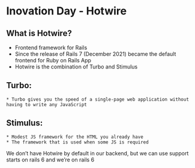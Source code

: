 # Inovation Day - Hotwire

## What is Hotwire?

* Frontend framework for Rails
* Since the release of Rails 7 (December 2021) became the default frontend for Ruby on Rails App
* Hotwire is the combination of Turbo and Stimulus

## Turbo:
    * Turbo gives you the speed of a single-page web application without having to write any JavaScript
## Stimulus:
    * Modest JS framework for the HTML you already have
    * The framework that is used when some JS is required

We don’t have Hotwire by default in our backend, but we can use support starts on rails 6 and we’re on rails 6
